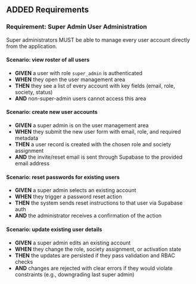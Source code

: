 ## ADDED Requirements
### Requirement: Super Admin User Administration
Super administrators MUST be able to manage every user account directly from the application.

#### Scenario: view roster of all users
- **GIVEN** a user with role `super_admin` is authenticated
- **WHEN** they open the user management area
- **THEN** they see a list of every account with key fields (email, role, society, status)
- **AND** non-super-admin users cannot access this area

#### Scenario: create new user accounts
- **GIVEN** a super admin is on the user management area
- **WHEN** they submit the new user form with email, role, and required metadata
- **THEN** a user record is created with the chosen role and society assignment
- **AND** the invite/reset email is sent through Supabase to the provided email address

#### Scenario: reset passwords for existing users
- **GIVEN** a super admin selects an existing account
- **WHEN** they trigger a password reset action
- **THEN** the system sends reset instructions to that user via Supabase auth
- **AND** the administrator receives a confirmation of the action

#### Scenario: update existing user details
- **GIVEN** a super admin edits an existing account
- **WHEN** they change the role, society assignment, or activation state
- **THEN** the updates are persisted if they pass validation and RBAC checks
- **AND** changes are rejected with clear errors if they would violate constraints (e.g., downgrading last super admin)
